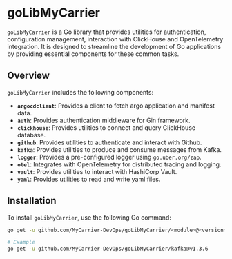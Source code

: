 # goLibMyCarrier

`goLibMyCarrier` is a Go library that provides utilities for authentication, configuration management, interaction with ClickHouse and OpenTelemetry integration. It is designed to streamline the development of Go applications by providing essential components for these common tasks.

## Overview

`goLibMyCarrier` includes the following components:

-   **`argocdclient`**: Provides a client to fetch argo application and manifest data.
-   **`auth`**: Provides authentication middleware for Gin framework.
-   **`clickhouse`**: Provides utilities to connect and query ClickHouse database.
-   **`github`**: Provides utilities to authenticate and interact with Github.
-   **`kafka`**: Provides utilities to produce and consume messages from Kafka.
-   **`logger`**: Provides a pre-configured logger using `go.uber.org/zap`.
-   **`otel`**: Integrates with OpenTelemetry for distributed tracing and logging.
-   **`vault`**: Provides utilities to interact with HashiCorp Vault.
-   **`yaml`**: Provides utilities to read and write yaml files.

## Installation

To install `goLibMyCarrier`, use the following Go command:

```bash
go get -u github.com/MyCarrier-DevOps/goLibMyCarrier/<module>@<version>

# Example
go get -u github.com/MyCarrier-DevOps/goLibMyCarrier/kafka@v1.3.6

```
